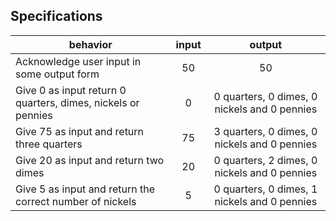 ## Specifications

| behavior |  input   |  output  |
|----------|:--------:|:--------:|
|Acknowledge user input in some output form|50|50|
|Give 0 as input return 0 quarters, dimes, nickels or pennies|0|0 quarters, 0 dimes, 0 nickels and 0 pennies|
|Give 75 as input and return three quarters|75|3 quarters, 0 dimes, 0 nickels and 0 pennies|
|Give 20 as input and return two dimes|20|0 quarters, 2 dimes, 0 nickels and 0 pennies|
|Give 5 as input and return the correct number of nickels|5|0 quarters, 0 dimes, 1 nickels and 0 pennies|
